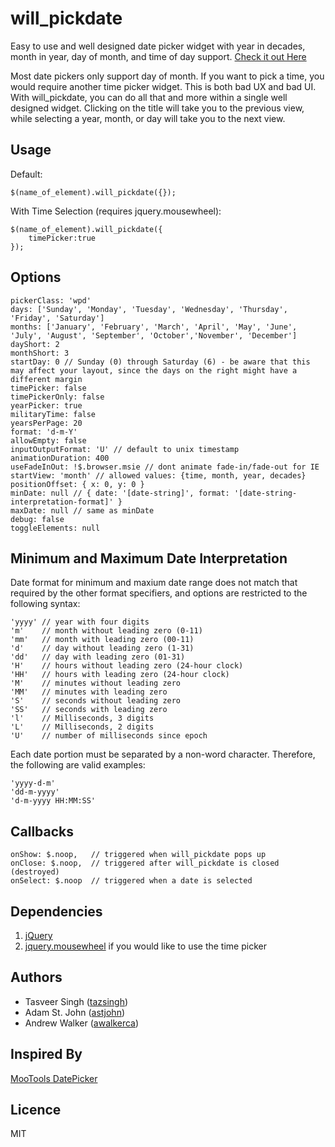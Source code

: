 will_pickdate
=============

Easy to use and well designed date picker widget with year in decades, month in year, day of month, and time of day support.
[Check it out Here](http://zenapsis.github.com/will_pickdate/ "will_pickdate on Github")

Most date pickers only support day of month. If you want to pick a time, you would require another time picker widget. This is both bad UX and bad UI.
With will_pickdate, you can do all that and more within a single well designed widget.
Clicking on the title will take you to the previous view, while selecting a year, month, or day will take you to the next view.

Usage
-----
Default:

    $(name_of_element).will_pickdate({});

With Time Selection (requires jquery.mousewheel):

    $(name_of_element).will_pickdate({
        timePicker:true
    });

Options
-------

    pickerClass: 'wpd'
    days: ['Sunday', 'Monday', 'Tuesday', 'Wednesday', 'Thursday', 'Friday', 'Saturday']
    months: ['January', 'February', 'March', 'April', 'May', 'June', 'July', 'August', 'September', 'October','November', 'December']
    dayShort: 2
    monthShort: 3
    startDay: 0 // Sunday (0) through Saturday (6) - be aware that this may affect your layout, since the days on the right might have a different margin
    timePicker: false
    timePickerOnly: false
    yearPicker: true
    militaryTime: false
    yearsPerPage: 20
    format: 'd-m-Y'
    allowEmpty: false
    inputOutputFormat: 'U' // default to unix timestamp
    animationDuration: 400
    useFadeInOut: !$.browser.msie // dont animate fade-in/fade-out for IE
    startView: 'month' // allowed values: {time, month, year, decades}
    positionOffset: { x: 0, y: 0 }
    minDate: null // { date: '[date-string]', format: '[date-string-interpretation-format]' }
    maxDate: null // same as minDate
    debug: false
    toggleElements: null

Minimum and Maximum Date Interpretation
---------------------------------------

Date format for minimum and maxium date range does not match that required by the other format specifiers, and options
are restricted to the following syntax:

    'yyyy' // year with four digits
    'm'    // month without leading zero (0-11)
    'mm'   // month with leading zero (00-11)
    'd'    // day without leading zero (1-31)
    'dd'   // day with leading zero (01-31)
    'H'    // hours without leading zero (24-hour clock)
    'HH'   // hours with leading zero (24-hour clock)
    'M'    // minutes without leading zero
    'MM'   // minutes with leading zero
    'S'    // seconds without leading zero
    'SS'   // seconds with leading zero
    'l'    // Milliseconds, 3 digits
    'L'    // Milliseconds, 2 digits
    'U'    // number of milliseconds since epoch

Each date portion must be separated by a non-word character.  Therefore, the following are valid examples:

    'yyyy-d-m'
    'dd-m-yyyy'
    'd-m-yyyy HH:MM:SS'

Callbacks
---------

    onShow: $.noop,   // triggered when will_pickdate pops up
    onClose: $.noop,  // triggered after will_pickdate is closed (destroyed)
    onSelect: $.noop  // triggered when a date is selected


Dependencies
------------
1. [jQuery](http://jquery.com/ "jQuery")
2. [jquery.mousewheel](https://github.com/brandonaaron/jquery-mousewheel "jquery.mousewheel") if you would like to use the time picker


Authors
-------
* Tasveer Singh ([tazsingh](http://github.com/tazsingh "tazsingh"))
* Adam St. John ([astjohn](http://github.com/astjohn "astjohn"))
* Andrew Walker ([awalkerca](http://github.com/awalkerca "awalkerca"))

Inspired By
-----------
[MooTools DatePicker](https://github.com/monkeyphysics/mootools-datepicker "MooTools DatePicker")

Licence
-------
MIT
